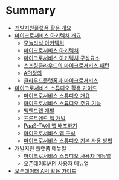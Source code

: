 # Summary

- [개발지원플랫폼 활용 개요](README.md)
- [마이크로서비스 아키텍처 개요](microservice.md)
  - [모놀리식 아키텍처](microservice.md#모놀리식-아키텍처)
  - [마이크로서비스 아키텍처](microservice.md#마이크로서비스-아키텍처)
  - [마이크로서비스 아키텍처 구성요소](microservice.md#마이크로서비스-아키텍처-구성-요소)
  - [스프링클라우드의 마이크로서비스 패턴](microservice.md#스프링클라우드의-마이크로서비스패턴)
  - [API정의](part1/microservice.md#Application-Programming-Interface)
  - [클라우드플랫폼과 마이크로서비스](microservice.md#클라우드플랫폼과-마이크로서비스)
- [마이크로서비스 스튜디오 활용 가이드](MicroserviceGuide.md)
  - [마이크로서비스 스튜디오 개요](MicroserviceGuide.md#마이크로서비스-스튜디오-개요)
  - [마이크로서비스 스튜디오 주요 기능](MicroserviceGuide.md#마이크로서비스-스튜디오-주요-기능)
  - [백엔드앱 개발](MicroserviceGuide.md#백엔드앱-개발)
  - [프론트엔드 앱 개발](MicroserviceGuide.md#프론트엔드-앱-개발)
  - [PaaS-TA에 앱 배포하기](MicroserviceGuide.md#PaaS-TA에-앱-배포하기)
  - [마이크로서비스 앱 구성](MicroserviceGuide.md#마이크로서비스-앱-구성)
  - [마이크로서비스 스튜디오 기본 사용 방법](msastudio.md)
- 개발지원 플랫폼 메뉴얼
  - [마이크로서비스 스튜디오 사용자 메뉴얼](msamanual_v2.md)
  - 오픈데이터API 사용자 메뉴얼
- [오픈데이터 API 활용 가이드](posts/2017-09-28-nucleo_f103rb_start.markdown)

